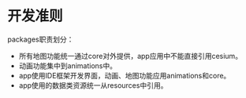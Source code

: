 # 开发准则

packages职责划分：

- 所有地图功能统一通过core对外提供，app应用中不能直接引用cesium。
- 动画功能集中到animations中。
- app使用IDE框架开发界面，动画、地图功能应用animations和core。
- app使用的数据类资源统一从resources中引用。
